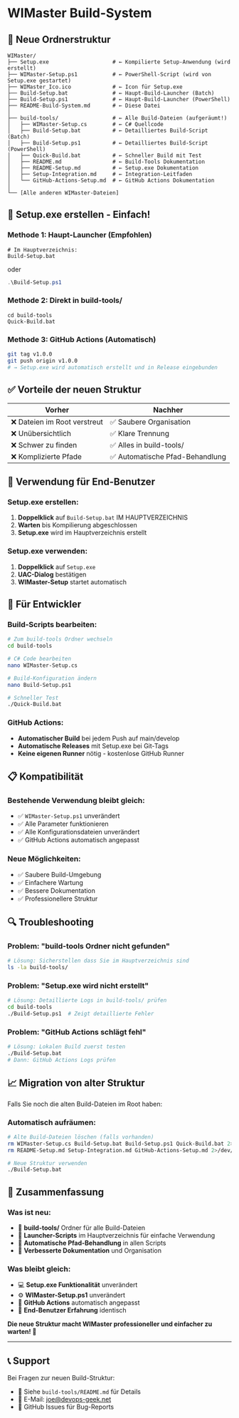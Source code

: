 # WIMaster Build-System

## 📁 **Neue Ordnerstruktur**

```
WIMaster/
├── Setup.exe                    # ← Kompilierte Setup-Anwendung (wird erstellt)
├── WIMaster-Setup.ps1           # ← PowerShell-Script (wird von Setup.exe gestartet)
├── WIMaster_Ico.ico             # ← Icon für Setup.exe
├── Build-Setup.bat              # ← Haupt-Build-Launcher (Batch)
├── Build-Setup.ps1              # ← Haupt-Build-Launcher (PowerShell)
├── README-Build-System.md       # ← Diese Datei
│
├── build-tools/                 # ← Alle Build-Dateien (aufgeräumt!)
│   ├── WIMaster-Setup.cs        # ← C# Quellcode
│   ├── Build-Setup.bat          # ← Detailliertes Build-Script (Batch)
│   ├── Build-Setup.ps1          # ← Detailliertes Build-Script (PowerShell)
│   ├── Quick-Build.bat          # ← Schneller Build mit Test
│   ├── README.md                # ← Build-Tools Dokumentation
│   ├── README-Setup.md          # ← Setup.exe Dokumentation
│   ├── Setup-Integration.md     # ← Integration-Leitfaden
│   └── GitHub-Actions-Setup.md  # ← GitHub Actions Dokumentation
│
└── [Alle anderen WIMaster-Dateien]
```

## 🚀 **Setup.exe erstellen - Einfach!**

### **Methode 1: Haupt-Launcher (Empfohlen)**
```batch
# Im Hauptverzeichnis:
Build-Setup.bat
```
oder
```powershell
.\Build-Setup.ps1
```

### **Methode 2: Direkt in build-tools/**
```batch
cd build-tools
Quick-Build.bat
```

### **Methode 3: GitHub Actions (Automatisch)**
```bash
git tag v1.0.0
git push origin v1.0.0
# → Setup.exe wird automatisch erstellt und in Release eingebunden
```

## ✅ **Vorteile der neuen Struktur**

| Vorher | Nachher |
|--------|---------|
| ❌ Dateien im Root verstreut | ✅ Saubere Organisation |
| ❌ Unübersichtlich | ✅ Klare Trennung |
| ❌ Schwer zu finden | ✅ Alles in build-tools/ |
| ❌ Komplizierte Pfade | ✅ Automatische Pfad-Behandlung |

## 🎯 **Verwendung für End-Benutzer**

### **Setup.exe erstellen:**
1. **Doppelklick** auf `Build-Setup.bat` IM HAUPTVERZEICHNIS
2. **Warten** bis Kompilierung abgeschlossen
3. **Setup.exe** wird im Hauptverzeichnis erstellt

### **Setup.exe verwenden:**
1. **Doppelklick** auf `Setup.exe`
2. **UAC-Dialog** bestätigen
3. **WIMaster-Setup** startet automatisch

## 🔧 **Für Entwickler**

### **Build-Scripts bearbeiten:**
```bash
# Zum build-tools Ordner wechseln
cd build-tools

# C# Code bearbeiten
nano WIMaster-Setup.cs

# Build-Konfiguration ändern
nano Build-Setup.ps1

# Schneller Test
./Quick-Build.bat
```

### **GitHub Actions:**
- **Automatischer Build** bei jedem Push auf main/develop
- **Automatische Releases** mit Setup.exe bei Git-Tags
- **Keine eigenen Runner** nötig - kostenlose GitHub Runner

## 📋 **Kompatibilität**

### **Bestehende Verwendung bleibt gleich:**
- ✅ `WIMaster-Setup.ps1` unverändert
- ✅ Alle Parameter funktionieren
- ✅ Alle Konfigurationsdateien unverändert
- ✅ GitHub Actions automatisch angepasst

### **Neue Möglichkeiten:**
- ✅ Saubere Build-Umgebung
- ✅ Einfachere Wartung
- ✅ Bessere Dokumentation
- ✅ Professionellere Struktur

## 🔍 **Troubleshooting**

### **Problem: "build-tools Ordner nicht gefunden"**
```bash
# Lösung: Sicherstellen dass Sie im Hauptverzeichnis sind
ls -la build-tools/
```

### **Problem: "Setup.exe wird nicht erstellt"**
```bash
# Lösung: Detaillierte Logs in build-tools/ prüfen
cd build-tools
./Build-Setup.ps1  # Zeigt detaillierte Fehler
```

### **Problem: "GitHub Actions schlägt fehl"**
```bash
# Lösung: Lokalen Build zuerst testen
./Build-Setup.bat
# Dann: GitHub Actions Logs prüfen
```

## 📈 **Migration von alter Struktur**

Falls Sie noch die alten Build-Dateien im Root haben:

### **Automatisch aufräumen:**
```bash
# Alte Build-Dateien löschen (falls vorhanden)
rm WIMaster-Setup.cs Build-Setup.bat Build-Setup.ps1 Quick-Build.bat 2>/dev/null || true
rm README-Setup.md Setup-Integration.md GitHub-Actions-Setup.md 2>/dev/null || true

# Neue Struktur verwenden
./Build-Setup.bat
```

## 🎊 **Zusammenfassung**

### **Was ist neu:**
- 📁 **build-tools/** Ordner für alle Build-Dateien
- 🚀 **Launcher-Scripts** im Hauptverzeichnis für einfache Verwendung
- 🔧 **Automatische Pfad-Behandlung** in allen Scripts
- 📖 **Verbesserte Dokumentation** und Organisation

### **Was bleibt gleich:**
- 💻 **Setup.exe Funktionalität** unverändert
- ⚙️ **WIMaster-Setup.ps1** unverändert
- 🔄 **GitHub Actions** automatisch angepasst
- 👥 **End-Benutzer Erfahrung** identisch

**Die neue Struktur macht WIMaster professioneller und einfacher zu warten! 🎉**

---

## 📞 **Support**

Bei Fragen zur neuen Build-Struktur:
- 📖 Siehe `build-tools/README.md` für Details
- 📧 E-Mail: joe@devops-geek.net
- 💬 GitHub Issues für Bug-Reports
